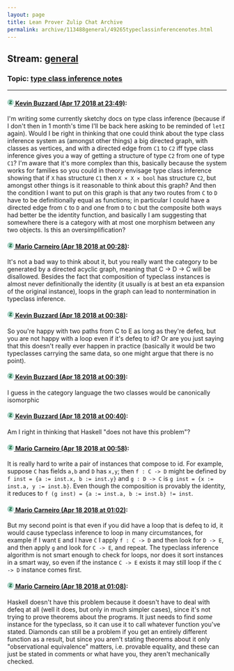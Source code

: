 ```yaml
---
layout: page
title: Lean Prover Zulip Chat Archive 
permalink: archive/113488general/49265typeclassinferencenotes.html
---
```


## Stream: [general](index.html)
### Topic: [type class inference notes](49265typeclassinferencenotes.html)

---

#### [![Click to go to Zulip](../../assets/img/zulip2.png) Kevin Buzzard (Apr 17 2018 at 23:49)](https://leanprover.zulipchat.com/#narrow/stream/113488-general/topic/type%20class%20inference%20notes/near/125217163):
I'm writing some currently sketchy docs on type class inference (because if I don't then in 1 month's time I'll be back here asking to be reminded of `letI` again). Would I be right in thinking that one could think about the type class inference system as (amongst other things) a big directed graph, with classes as vertices, and with a directed edge from `C1` to `C2` iff type class inference gives you a way of getting a structure of type `C2` from one of type `C1`? I'm aware that it's more complex than this, basically because the system works for families so you could in theory envisage type class inference showing that if `X` has structure  `C1` then `X × X × bool` has structure `C2`, but amongst other things is it reasonable to think about this graph? And then the condition I want to put on this graph is that any two routes from `C` to `D` have to be definitionally equal as functions; in particular I could have a directed edge from `C` to `D` and one from `D` to `C` but the composite both ways had better be the identity function, and basically I am suggesting that somewhere there is a category with at most one morphism between any two objects. Is this an oversimplification?

#### [![Click to go to Zulip](../../assets/img/zulip2.png) Mario Carneiro (Apr 18 2018 at 00:28)](https://leanprover.zulipchat.com/#narrow/stream/113488-general/topic/type%20class%20inference%20notes/near/125218934):
It's not a bad way to think about it, but you really want the category to be generated by a directed acyclic graph, meaning that C -> D -> C will be disallowed. Besides the fact that composition of typeclass instances is almost never definitionally the identity (it usually is at best an eta expansion of the original instance), loops in the graph can lead to nontermination in typeclass inference.

#### [![Click to go to Zulip](../../assets/img/zulip2.png) Kevin Buzzard (Apr 18 2018 at 00:38)](https://leanprover.zulipchat.com/#narrow/stream/113488-general/topic/type%20class%20inference%20notes/near/125219475):
So you're happy with two paths from C to E as long as they're defeq, but you are not happy with a loop even if it's defeq to id? Or are you just saying that this doesn't really ever happen in practice (basically it would be two typeclasses carrying the same data, so one might argue that there is no point).

#### [![Click to go to Zulip](../../assets/img/zulip2.png) Kevin Buzzard (Apr 18 2018 at 00:39)](https://leanprover.zulipchat.com/#narrow/stream/113488-general/topic/type%20class%20inference%20notes/near/125219507):
I guess in the category language the two classes would be canonically isomorphic

#### [![Click to go to Zulip](../../assets/img/zulip2.png) Kevin Buzzard (Apr 18 2018 at 00:40)](https://leanprover.zulipchat.com/#narrow/stream/113488-general/topic/type%20class%20inference%20notes/near/125219523):
Am I right in thinking that Haskell "does not have this problem"?

#### [![Click to go to Zulip](../../assets/img/zulip2.png) Mario Carneiro (Apr 18 2018 at 00:58)](https://leanprover.zulipchat.com/#narrow/stream/113488-general/topic/type%20class%20inference%20notes/near/125220607):
It is really hard to write a pair of instances that compose to id. For example, suppose `C` has fields `a,b` and `D` has `x,y`; then `f : C -> D` might be defined by `f inst = {a := inst.x, b := inst.y}` and `g : D -> C` is `g inst = {x := inst.a, y := inst.b}`. Even though the composition is provably the identity, it reduces to `f (g inst) = {a := inst.a, b := inst.b} != inst`.

#### [![Click to go to Zulip](../../assets/img/zulip2.png) Mario Carneiro (Apr 18 2018 at 01:02)](https://leanprover.zulipchat.com/#narrow/stream/113488-general/topic/type%20class%20inference%20notes/near/125221718):
But my second point is that even if you did have a loop that is defeq to id, it would cause typeclass inference to loop in many circumstances, for example if I want `E` and I have `C` I apply `f : C -> D` and then look for `D -> E`, and then apply `g` and look for `C -> E`, and repeat. The typeclass inference algorithm is not smart enough to check for loops, nor does it sort instances in a smart way, so even if the instance `C -> E` exists it may still loop if the `C -> D` instance comes first.

#### [![Click to go to Zulip](../../assets/img/zulip2.png) Mario Carneiro (Apr 18 2018 at 01:08)](https://leanprover.zulipchat.com/#narrow/stream/113488-general/topic/type%20class%20inference%20notes/near/125221950):
Haskell doesn't have this problem because it doesn't have to deal with defeq at all (well it does, but only in much simpler cases), since it's not trying to prove theorems about the programs. It just needs to find *some* instance for the typeclass, so it can use it to call whatever function you've stated. Diamonds can still be a problem if you get an entirely different function as a result, but since you aren't stating theorems about it only "observational equivalence" matters, i.e. provable equality, and these can just be stated in comments or what have you, they aren't mechanically checked.

